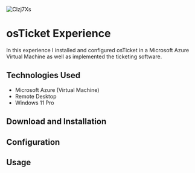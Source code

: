 ![Clzj7Xs](https://github.com/user-attachments/assets/8f4c9483-8df2-4a66-898a-2d48c6f67c55)
# osTicket Experience
In this experience I installed and configured osTicket in a Microsoft Azure Virtual Machine as well as implemented the ticketing software.

## Technologies Used
- Microsoft Azure (Virtual Machine)
- Remote Desktop
- Windows 11 Pro

## Download and Installation

## Configuration

## Usage
